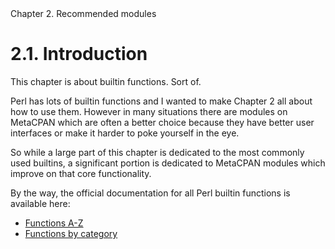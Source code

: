 <div class="chapter">Chapter 2. Recommended modules</div>
<h1 class="section">2.1. Introduction</h1>

This chapter is about builtin functions.  Sort of.  

Perl has lots of builtin functions and I wanted to make Chapter 2 all about how
to use them.  However in many situations there are modules on MetaCPAN which
are often a better choice because they have better user interfaces or make it
harder to poke yourself in the eye.  

So while a large part of this chapter is dedicated to the most commonly used
builtins, a significant portion is dedicated to MetaCPAN modules which improve
on that core functionality.

By the way, the official documentation for all Perl builtin functions is available here:

- [Functions A-Z](https://perldoc.perl.org/index-functions.html)
- [Functions by category](https://perldoc.perl.org/index-functions-by-cat.html)
